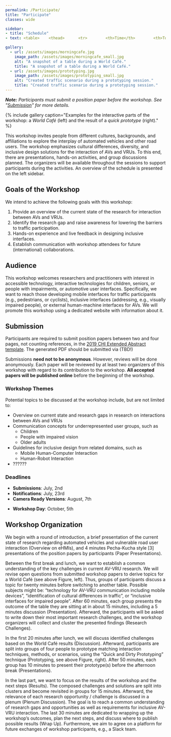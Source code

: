 ```yaml
---
permalink: /Participate/
title: "Participate"
classes: wide

sidebar: 
- title: "Schedule"
- text: <table>    <thead>      <tr>        <th>Time</th>        <th>Topic</th>      </tr>    </thead>    <tbody>      <tr>        <td>09:00</td>        <td>Opening</td>      </tr>      <tr>        <td>09:15</td>        <td>Overview on eHMIs</td>      </tr>      <tr>        <td>09:30</td>        <td>Paper Presentations</td>      </tr>      <tr>        <td>10:30</td>        <td><strong>Morning Break</strong></td>      </tr>      <tr>        <td>10:50</td>        <td>World Café</td>      </tr>      <tr>        <td>11:50</td>        <td>Presentations</td>      </tr>      <tr>        <td>12:35</td>        <td>Research Challenges</td>      </tr>      <tr>        <td>12:50</td>        <td><strong>Lunch Break</strong></td>      </tr>      <tr>        <td>13:50</td>        <td>Discussion</td>      </tr>      <tr>        <td>14:10</td>        <td>Prototyping</td>      </tr>      <tr>        <td>15:00</td>        <td>Presentations</td>      </tr>      <tr>        <td>15:30</td>        <td><strong>Afternoon Break</strong></td>      </tr>      <tr>        <td>15:50</td>        <td>Results</td>      </tr>      <tr>        <td>16:05</td>        <td>Plenum Discussion</td>      </tr>      <tr>        <td>16:30</td>        <td>Wrap-Up</td>      </tr>      <tr>        <td>17:00</td>        <td><strong>End.</strong></td>      </tr>    </tbody>  </table>

gallery:
  - url: /assets/images/morningcafe.jpg
    image_path: /assets/images/morningcafe_small.jpg
    alt: "A snapshot of a table during a World Café."
    title: "A snapshot of a table during a World Café."
  - url: /assets/images/prototyping.jpg
    image_path: /assets/images/prototyping_small.jpg
    alt: "Created traffic scenario during a prototyping session."
    title: "Created traffic scenario during a prototyping session."
---
```


***Note:** Participants must submit a position paper before the workshop. See "[Submission](#submission)" for more details.*

<!-- {% include figure image_path="/assets/images/morningcafe.jpg" alt="A snapshot of a table during a World Café." caption="A snapshot of a table during a World Café." %} -->

{% include gallery caption="Examples for the interactive parts of the workshop: a *World Café* (left) and the result of a *quick prototype* (right)." %}

This workshop invites people from different cultures, backgrounds, and affiliations to explore the interplay of automated vehicles and other road users. The workshop emphasizes cultural differences, diversity, and inclusive design solutions for the interaction of AVs and VRUs. To this end, there are presentations, hands-on activities, and group discussions planned. The organizers will be available throughout the sessions to support participants during the activities. An overview of the schedule is presented on the left sidebar. 

<!-- | Time        | Topic                     |
|-------------|---------------------------|
|    09:00    |    Opening                |
|    09:15    |    Overview on eHMIs      |
|    09:30    |    Paper Presentations    |
|    10:30    |    **Morning Break**      |
|    10:50    |    World Café             |
|    11:50    |    Presentations          |
|    12:35    |    Research Challenges    |
|    12:50    |    **Lunch Break**        |
|    13:50    |    Discussion             |
|    14:10    |    Prototyping            |
|    15:00    |    Presentations          |
|    15:30    |    **Afternoon Break**    |
|    15:50    |    Results                |
|    16:05    |    Plenum Discussion      |
|    16:30    |    Wrap-Up                |
|    17:00    |    **End.**               | -->

## Goals of the Workshop
We intend to achieve the following goals with this workshop:
1.	Provide an overview of the current state of the research for interaction between AVs and VRUs.
2.	Identify the research gap and raise awareness for lowering the barriers to traffic participation.
3.	Hands-on experience and live feedback in designing inclusive interfaces.
4.	Establish communication with workshop attendees for future (international) collaborations.

## Audience
This workshop welcomes researchers and practitioners with interest in accessible technology, interactive technologies for children, seniors, or people with impairments, or automotive user interfaces. Specifically, we want to reach those developing mobile interfaces for traffic participants (e.g., pedestrians, or cyclists), inclusive interfaces (addressing, e.g., visually impaired people), or external human-machine interfaces for AVs. We will promote this workshop using a dedicated website with information about it. 
<!-- We will reach out to the community via social media channels (e.g., Twitter, Facebook, or LinkedIn), mailing lists (e.g., GI, or ACM SIGCHI), and at the AutomotiveUI conference. We expect to have 15 to 20 attendees.  -->

## Submission 
Participants are required to submit position papers between two and four pages, not counting references, in the [2019 CHI Extended Abstract template](http://chi2019.acm.org/authors/chi-proceedings-format/#TOC-CHI-Extended-Abstracts-Format). 
The generated PDF should be submitted via (TBD!)

Submissions **need not to be anonymous**. However, reviews will be done anonymously. Each paper will be reviewed by at least two organizers of this workshop with regard to its contribution to the workshop. **All accepted papers will be published online** before the beginning of the workshop. 

### Workshop Themes
Potential topics to be discussed at the workshop include, but are not limited to: 
* Overview on current state and research gaps in research on interactions between AVs and VRUs 
* Communication concepts for underrepresented user groups, such as
  * Children 
  * People with impaired vision
  * Older adults
* Guidelines for inclusive design from related domains, such as
  * Mobile Human-Computer Interaction
  * Human-Robot Interaction 
* ??????

### Deadlines 
* **Submissions**: July, 2nd
* **Notifications**: July, 23rd
* **Camera Ready Versions**: August, 7th
<!-- * **Early Registration**: August, 14th?? -->
<!-- * **Submission of Presentations**: Ocotber, 1st -->
* **Workshop Day**: October, 5th



## Workshop Organization
We begin with a round of introduction, a brief presentation of the current state of research regarding automated vehicles and vulnerable road user interaction (Overview on eHMIs), and 4 minutes Pecha-Kucha style [3] presentations of the position papers by participants (Paper Presentations).

Between the first break and lunch, we want to establish a common understanding of the key challenges in current AV-VRU research. We will revise open questions from submitted workshop papers to derive topics for a World Café (see above Figure, left). Thus, groups of participants discuss a topic for twenty minutes before switching to another table. Possible subjects might be: “technology for AV-VRU communication including mobile devices”, “identification of cultural differences in traffic”, or “inclusive interfaces for impaired people”. After 60 minutes, each group presents the outcome of the table they are sitting at in about 15 minutes, including a 5 minutes discussion (Presentation). Afterward, the participants will be asked to write down their most important research challenges, and the workshop organizers will collect and cluster the presented findings (Research Challenges).

In the first 20 minutes after lunch, we will discuss identified challenges based on the World Café results (Discussion). 
Afterward, participants are split into groups of four people to prototype matching interaction techniques, methods, or scenarios, using the “Quick and Dirty Prototyping” technique (Prototyping, see above Figure, right). 
After 50 minutes, each group has 10 minutes to present their prototype(s) before the afternoon break (Presentations).

In the last part, we want to focus on the results of the workshop and the next steps (Results). The composed challenges and solutions are split into clusters and become revisited in groups for 15 minutes. Afterward, the relevance of each research opportunity / challenge is discussed in a plenum (Plenum Discussion). The goal is to reach a common understanding of research gaps and opportunities as well as requirements for inclusive AV-VRU interaction. The last 30 minutes are dedicated to wrapping up the workshop’s outcomes, plan the next steps, and discuss where to publish possible results (Wrap Up). Furthermore, we aim to agree on a platform for future exchanges of workshop participants, e.g., a Slack team.
